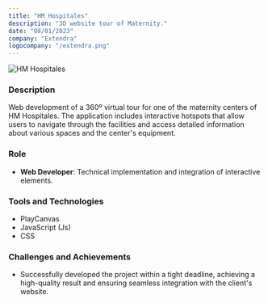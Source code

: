 ```yaml
---
title: "HM Hospitales"
description: "3D website tour of Maternity."
date: "08/01/2023"
company: "Extendra"
logocompany: "/extendra.png"
---
```

![HM Hospitales](/HMHospitales.png)

### Description

Web development of a 360º virtual tour for one of the maternity centers of HM Hospitales. The application includes interactive hotspots that allow users to navigate through the facilities and access detailed information about various spaces and the center's equipment.

### Role

- **Web Developer**: Technical implementation and integration of interactive elements.

### Tools and Technologies

- PlayCanvas
- JavaScript (Js)
- CSS

### Challenges and Achievements

- Successfully developed the project within a tight deadline, achieving a high-quality result and ensuring seamless integration with the client's website.